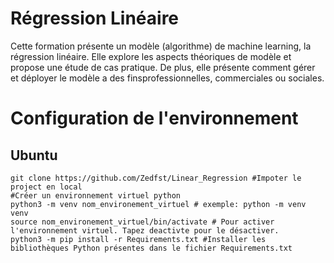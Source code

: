# Régression Linéaire
Cette formation présente un modèle (algorithme) de machine learning, la régression linéaire. Elle explore les aspects théoriques de modèle et propose une étude de cas pratique.
De plus, elle présente comment gérer et déployer le modèle a des finsprofessionnelles, commerciales ou sociales.

# Configuration de l'environnement
## Ubuntu
```
git clone https://github.com/Zedfst/Linear_Regression #Impoter le project en local
#Créer un environnement virtuel python
python3 -m venv nom_environement_virtuel # exemple: python -m venv venv
source nom_environement_virtuel/bin/activate # Pour activer l'environnement virtuel. Tapez deactivte pour le désactiver.
python3 -m pip install -r Requirements.txt #Installer les bibliothèques Python présentes dans le fichier Requirements.txt
```
